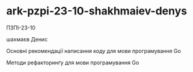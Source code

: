 # ark-pzpi-23-10-shakhmaiev-denys

ПЗПІ-23-10

шахмаєв Денис

Основні рекомендації написання коду для мови програмування Go

Методи рефакторинґу для мови програмування Go